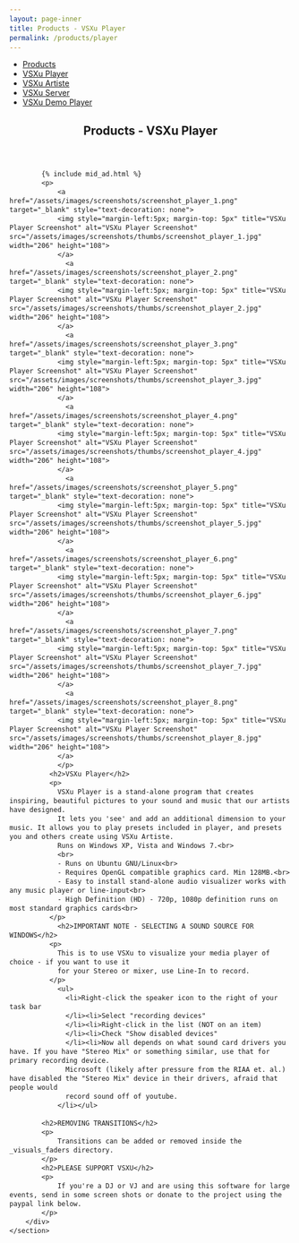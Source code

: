 ```yaml
---
layout: page-inner
title: Products - VSXu Player
permalink: /products/player
---
```

<div id="main" class="alt">
    <section id="one">
        <div class="inner">
            <ul class="actions horizontal">
                <li><a href="/products" class="button">Products</a></li>
                <li><a href="/products/player" class="button special">VSXu Player</a></li>
                <li><a href="/products/artiste" class="button">VSXu Artiste</a></li>
                <li><a href="/products/server" class="button">VSXu Server</a></li>
                <li><a href="/products/demo-player" class="button">VSXu Demo Player</a></li>
            </ul>
            <header class="major">
                <h1>Products - VSXu Player</h1>
            </header>
            
            {% include mid_ad.html %}
            <p>
                <a href="/assets/images/screenshots/screenshot_player_1.png" target="_blank" style="text-decoration: none">
                <img style="margin-left:5px; margin-top: 5px" title="VSXu Player Screenshot" alt="VSXu Player Screenshot" src="/assets/images/screenshots/thumbs/screenshot_player_1.jpg" width="206" height="108">
                </a>
                  <a href="/assets/images/screenshots/screenshot_player_2.png" target="_blank" style="text-decoration: none">
                <img style="margin-left:5px; margin-top: 5px" title="VSXu Player Screenshot" alt="VSXu Player Screenshot" src="/assets/images/screenshots/thumbs/screenshot_player_2.jpg" width="206" height="108">
                </a>
                  <a href="/assets/images/screenshots/screenshot_player_3.png" target="_blank" style="text-decoration: none">
                <img style="margin-left:5px; margin-top: 5px" title="VSXu Player Screenshot" alt="VSXu Player Screenshot" src="/assets/images/screenshots/thumbs/screenshot_player_3.jpg" width="206" height="108">
                </a>
                  <a href="/assets/images/screenshots/screenshot_player_4.png" target="_blank" style="text-decoration: none">
                <img style="margin-left:5px; margin-top: 5px" title="VSXu Player Screenshot" alt="VSXu Player Screenshot" src="/assets/images/screenshots/thumbs/screenshot_player_4.jpg" width="206" height="108">
                </a>
                  <a href="/assets/images/screenshots/screenshot_player_5.png" target="_blank" style="text-decoration: none">
                <img style="margin-left:5px; margin-top: 5px" title="VSXu Player Screenshot" alt="VSXu Player Screenshot" src="/assets/images/screenshots/thumbs/screenshot_player_5.jpg" width="206" height="108">
                </a>
                  <a href="/assets/images/screenshots/screenshot_player_6.png" target="_blank" style="text-decoration: none">
                <img style="margin-left:5px; margin-top: 5px" title="VSXu Player Screenshot" alt="VSXu Player Screenshot" src="/assets/images/screenshots/thumbs/screenshot_player_6.jpg" width="206" height="108">
                </a>
                  <a href="/assets/images/screenshots/screenshot_player_7.png" target="_blank" style="text-decoration: none">
                <img style="margin-left:5px; margin-top: 5px" title="VSXu Player Screenshot" alt="VSXu Player Screenshot" src="/assets/images/screenshots/thumbs/screenshot_player_7.jpg" width="206" height="108">
                </a>
                  <a href="/assets/images/screenshots/screenshot_player_8.png" target="_blank" style="text-decoration: none">
                <img style="margin-left:5px; margin-top: 5px" title="VSXu Player Screenshot" alt="VSXu Player Screenshot" src="/assets/images/screenshots/thumbs/screenshot_player_8.jpg" width="206" height="108">
                </a>
                </p>
              <h2>VSXu Player</h2>
              <p>
                VSXu Player is a stand-alone program that creates inspiring, beautiful pictures to your sound and music that our artists have designed.
                It lets you 'see' and add an additional dimension to your music. It allows you to play presets included in player, and presets you and others create using VSXu Artiste.
                Runs on Windows XP, Vista and Windows 7.<br>
                <br>
                - Runs on Ubuntu GNU/Linux<br>
                - Requires OpenGL compatible graphics card. Min 128MB.<br>
                - Easy to install stand-alone audio visualizer works with any music player or line-input<br>
                - High Definition (HD) - 720p, 1080p definition runs on most standard graphics cards<br>
              </p>
                <h2>IMPORTANT NOTE - SELECTING A SOUND SOURCE FOR WINDOWS</h2>
              <p>
                This is to use VSXu to visualize your media player of choice - if you want to use it
                for your Stereo or mixer, use Line-In to record.
              </p>
                <ul>
                  <li>Right-click the speaker icon to the right of your task bar
                  </li><li>Select "recording devices"
                  </li><li>Right-click in the list (NOT on an item)
                  </li><li>Check "Show disabled devices"
                  </li><li>Now all depends on what sound card drivers you have. If you have "Stereo Mix" or something similar, use that for primary recording device.
                  Microsoft (likely after pressure from the RIAA et. al.) have disabled the "Stereo Mix" device in their drivers, afraid that people would
                  record sound off of youtube.
                </li></ul>
                          
            <h2>REMOVING TRANSITIONS</h2>
            <p>
                Transitions can be added or removed inside the _visuals_faders directory.
            </p>
            <h2>PLEASE SUPPORT VSXU</h2>
            <p>
                If you're a DJ or VJ and are using this software for large events, send in some screen shots or donate to the project using the paypal link below.
            </p>
        </div>
    </section>
</div>
